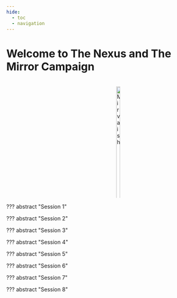 ```yaml
---
hide:
  - toc
  - navigation
---
```


# Welcome to The Nexus and The Mirror Campaign

<style>
  .row {
    display: flex;
  }
  
  .column {
    flex: 16%;
    padding: 3px;
  }
</style>

<div class="row">
  <div class="column">
    <figure markdown>
      <a href="https://half-guinea-press.github.io/nexusandmirror/pc/ansa/">
        <img src="https://half-guinea-press.github.io/nexusandmirror/images/Ansa-head.jpg" alt="Ansa" style="width:100%">
      </a>
      <figcaption>Ansa</figcaption>
    </figure>
      </div>
  <div class="column">
    <figure markdown>
      <a href="https://half-guinea-press.github.io/nexusandmirror/pc/bruk/">
        <img src="https://half-guinea-press.github.io/nexusandmirror/images/bruk_head.jpg" alt="Bruk" style="width:100%">
      </a>
      <figcaption>Bruk</figcaption>
    </figure>
  </div>
  <div class="column">
    <figure markdown>
      <a href="https://half-guinea-press.github.io/nexusandmirror/pc/gaia/">
        <img src="https://half-guinea-press.github.io/nexusandmirror/images/gaia_head.jpg" alt="Gaia" style="width:100%">
      </a>
      <figcaption>Gaia</figcaption>
    </figure>
      </div>
  <div class="column">
    <figure markdown>
      <a href="https://half-guinea-press.github.io/nexusandmirror/pc/mirvaish/">
        <img src="https://half-guinea-press.github.io/nexusandmirror/images/mirvaish_head.jpg" alt="Mirvaish" style="width:100%">
      </a>
      <figcaption>Mirvaish</figcaption>
    </figure>
  </div>
  <div class="column">
    <figure markdown>
      <a href="https://half-guinea-press.github.io/nexusandmirror/pc/nici/">
        <img src="https://half-guinea-press.github.io/nexusandmirror/images/nici_head.jpg" alt="Nici" style="width:100%">
      </a>
      <figcaption>Nici</figcaption>
    </figure>
      </div>
  <div class="column">
    <figure markdown>
      <a href="https://half-guinea-press.github.io/nexusandmirror/pc/norm/">
        <img src="https://half-guinea-press.github.io/nexusandmirror/images/norm_man_head.jpg" alt="Norm" style="width:100%">
      </a>
      <figcaption>Norm</figcaption>
    </figure>
  </div>
</div>

??? abstract "Session 1"

    

??? abstract "Session 2"

    

??? abstract "Session 3"

    

??? abstract "Session 4"

    

??? abstract "Session 5"

    

??? abstract "Session 6"

    

??? abstract "Session 7"

    

??? abstract "Session 8"

